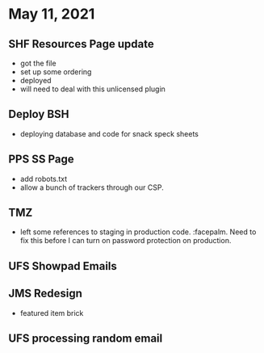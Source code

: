 # May 11, 2021

## SHF Resources Page update
- got the file
- set up some ordering
- deployed
- will need to deal with this unlicensed plugin

## Deploy BSH
- deploying database and code for snack speck sheets

## PPS SS Page
- add robots.txt
- allow a bunch of trackers through our CSP. 

## TMZ 
- left some references to staging in production code. :facepalm. Need to fix this before I can turn on password protection on production. 

## UFS Showpad Emails

## JMS Redesign
- featured item brick

## UFS processing random email
